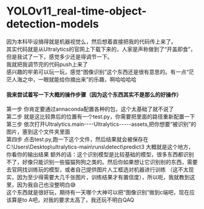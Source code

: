 # YOLOv11_real-time-object-detection-models  
因为本科毕设搞得就是机器视觉么，然后想着直接把我的代码传上来了。  
其实代码就是从Ultralytics的官网上下载下来的，人家是声称做到了“开盖即食”，但是我试了一下，感觉多少还是得调节一下。  
我就把我调节完的代码push上来了  
感兴趣的牢弟可以玩一玩，感觉“图像识别”这个东西还是很有意思的。有一点“茫茫人海之中，一眼就能给你摘出来”的乐趣，啊哈哈哈哈  
 #### 我来尝试着写一下大概的操作步骤（因为这个东西其实不是那么的好操作）  
 第一步 你肯定要通过annaconda配置各种的包，这个太基础了就不说了  
 第二步 就是这比较靠后的位置有一个test.py，你需要把里面的路径重新配置一下  
 第三步 依次打开Ultralytics.main----Ultralytics-----assets,把你想要“被识别”的图片，塞到这个文件夹里面  
 第四步 点击test.py,跑一下这个文件，然后结果就会被保存在C:\Users\\Desktop\\ultralytics-main\runs\detect\predict3 大概就是这个地方，你看你的输出结果
 额外的话：这个识别模型是比较基础的模型，很多东西都识别不了，好像只能识别一些猫猫狗狗之类的。然后你如果想让它识别别的东西，需要去官网找训练玩的模型，或者自己提供图片人工框选对机器进行训练
 （这不太现实，因为至少得需要大几千张图片，训练结果才有置信度），所以呃，我就教到这里，因为我自己也没整明白😅  
 这个东西就是很好玩，期待有一天哪个大神可以把“图像识别”做到c端吧，现在应该算是to A吧，对我的要求太高了，我还玩不明白QAQ
 
